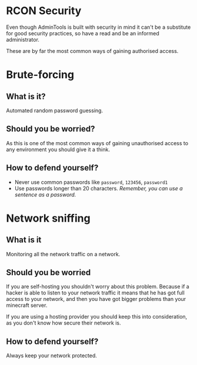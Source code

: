 # RCON Security
Even though AdminTools is built with security in mind it can't be a substitute
for good security practices, so have a read and be an informed administrator.

These are by far the most common ways of gaining authorised access.

# Brute-forcing
## What is it?
Automated random password guessing.

## Should you be worried?
As this is one of the most common ways of gaining unauthorised access to any
environment you should give it a think.

## How to defend yourself?
- Never use common passwords like `password`, `123456`, `password1`
- Use passwords longer than 20 characters. *Remember, you can use a sentence as 
  a password.* 

# Network sniffing
## What is it
Monitoring all the network traffic on a network.

## Should you be worried
If you are self-hosting you shouldn't worry about this problem. 
Because if a hacker is able to listen to your network traffic it means that
he has got full access to your network, and then you have got bigger problems
than your minecraft server.

If you are using a hosting provider you should keep this into consideration, as
you don't know how secure their network is.

## How to defend yourself?
Always keep your network protected.
